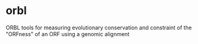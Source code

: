 # orbl
ORBL tools for measuring evolutionary conservation and constraint of the "ORFness" of an ORF using a genomic alignment
